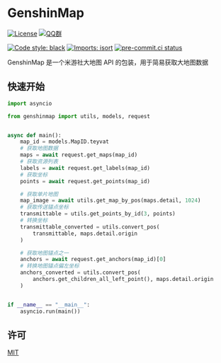 # GenshinMap

[![License](https://img.shields.io/github/license/MingxuanGame/GenshinMap?style=flat-square)](https://github.com/MingxuanGame/GenshinMap/blob/master/LICENSE)
[![QQ群](https://img.shields.io/badge/QQ%E7%BE%A4-929275476-success?style=flat-square)](https://jq.qq.com/?_wv=1027&k=C7XY04F1)

[![Code style: black](https://img.shields.io/badge/code%20style-black-000000.svg)](https://github.com/psf/black)
[![Imports: isort](https://img.shields.io/badge/%20imports-isort-%231674b1?&labelColor=ef8336)](https://pycqa.github.io/isort/)
[![pre-commit.ci status](https://results.pre-commit.ci/badge/github/MingxuanGame/GenshinMap/master.svg)](https://results.pre-commit.ci/latest/github/MingxuanGame/GenshinMap/master)

GenshinMap 是一个米游社大地图 API 的包装，用于简易获取大地图数据

## 快速开始

```python
import asyncio

from genshinmap import utils, models, request


async def main():
    map_id = models.MapID.teyvat
    # 获取地图数据
    maps = await request.get_maps(map_id)
    # 获取资源列表
    labels = await request.get_labels(map_id)
    # 获取坐标
    points = await request.get_points(map_id)

    # 获取单片地图
    map_image = await utils.get_map_by_pos(maps.detail, 1024)
    # 获取传送锚点坐标
    transmittable = utils.get_points_by_id(3, points)
    # 转换坐标
    transmittable_converted = utils.convert_pos(
        transmittable, maps.detail.origin
    )

    # 获取地图锚点之一
    anchors = await request.get_anchors(map_id)[0]
    # 转换地图锚点偏左坐标
    anchors_converted = utils.convert_pos(
        anchors.get_children_all_left_point(), maps.detail.origin
    )


if __name__ == "__main__":
    asyncio.run(main())
```

## 许可

[MIT](./LICENSE)
